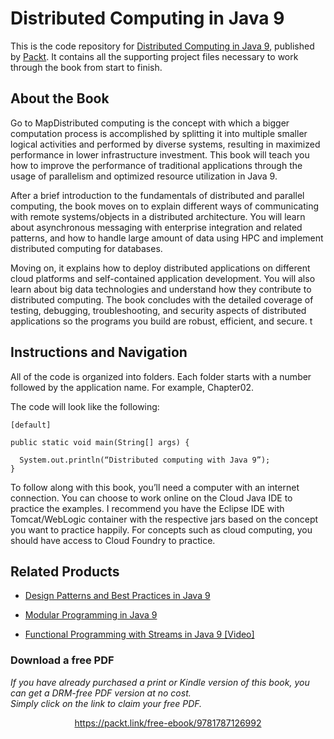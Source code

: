 


# Distributed Computing in Java 9
This is the code repository for [Distributed Computing in Java 9](https://www.packtpub.com/application-development/distributed-computing-java-9?utm_source=github&utm_medium=repository&utm_campaign=9781787126992), published by [Packt](https://www.packtpub.com/?utm_source=github). It contains all the supporting project files necessary to work through the book from start to finish.
## About the Book
Go to MapDistributed computing is the concept with which a bigger computation process is accomplished by splitting it into multiple smaller logical activities and performed by diverse systems, resulting in maximized performance in lower infrastructure investment. This book will teach you how to improve the performance of traditional applications through the usage of parallelism and optimized resource utilization in Java 9.

After a brief introduction to the fundamentals of distributed and parallel computing, the book moves on to explain different ways of communicating with remote systems/objects in a distributed architecture. You will learn about asynchronous messaging with enterprise integration and related patterns, and how to handle large amount of data using HPC and implement distributed computing for databases. 

Moving on, it explains how to deploy distributed applications on different cloud platforms and self-contained application development. You will also learn about big data technologies and understand how they contribute to distributed computing. The book concludes with the detailed coverage of testing, debugging, troubleshooting, and security aspects of distributed applications so the programs you build are robust, efficient, and secure.
t
## Instructions and Navigation
All of the code is organized into folders. Each folder starts with a number followed by the application name. For example, Chapter02.



The code will look like the following:
```
[default]

public static void main(String[] args) {
 
  System.out.println(“Distributed computing with Java 9”);       
}
```

To follow along with this book, you’ll need a computer with an internet connection. You can choose to work online on the Cloud Java IDE to practice the examples. I recommend you have the Eclipse IDE with Tomcat/WebLogic container with the respective jars based on the concept you want to practice happily. For concepts such as cloud computing, you should have access to Cloud Foundry to practice.

## Related Products
* [Design Patterns and Best Practices in Java 9](https://www.packtpub.com/application-development/design-patterns-and-best-practices-java-9?utm_source=github&utm_medium=repository&utm_campaign=9781786463593)

* [Modular Programming in Java 9](https://www.packtpub.com/application-development/modular-programming-java-9?utm_source=github&utm_medium=repository&utm_campaign=9781787126909)

* [Functional Programming with Streams in Java 9 [Video]](https://www.packtpub.com/application-development/functional-programming-streams-java-9-video?utm_source=github&utm_medium=repository&utm_campaign=9781787283060)

### Download a free PDF

 <i>If you have already purchased a print or Kindle version of this book, you can get a DRM-free PDF version at no cost.<br>Simply click on the link to claim your free PDF.</i>
<p align="center"> <a href="https://packt.link/free-ebook/9781787126992">https://packt.link/free-ebook/9781787126992 </a> </p>
